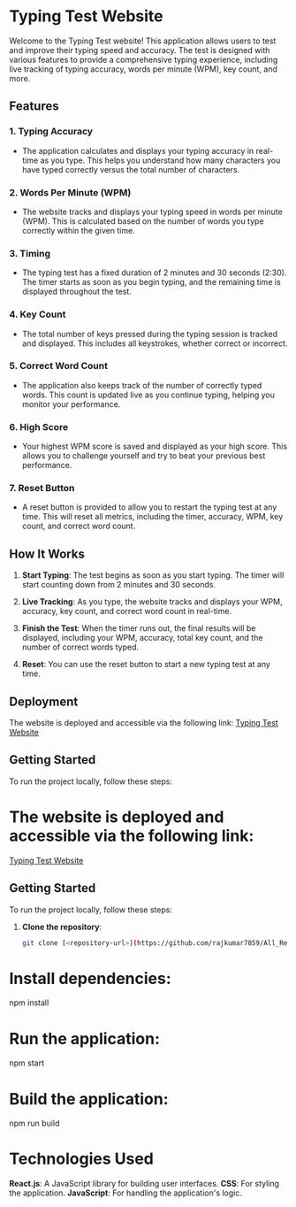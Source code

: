 # Typing Test Website

Welcome to the Typing Test website! This application allows users to test and improve their typing speed and accuracy. The test is designed with various features to provide a comprehensive typing experience, including live tracking of typing accuracy, words per minute (WPM), key count, and more.

## Features

### 1. **Typing Accuracy**
   - The application calculates and displays your typing accuracy in real-time as you type. This helps you understand how many characters you have typed correctly versus the total number of characters.

### 2. **Words Per Minute (WPM)**
   - The website tracks and displays your typing speed in words per minute (WPM). This is calculated based on the number of words you type correctly within the given time.

### 3. **Timing**
   - The typing test has a fixed duration of 2 minutes and 30 seconds (2:30). The timer starts as soon as you begin typing, and the remaining time is displayed throughout the test.

### 4. **Key Count**
   - The total number of keys pressed during the typing session is tracked and displayed. This includes all keystrokes, whether correct or incorrect.

### 5. **Correct Word Count**
   - The application also keeps track of the number of correctly typed words. This count is updated live as you continue typing, helping you monitor your performance.

### 6. **High Score**
   - Your highest WPM score is saved and displayed as your high score. This allows you to challenge yourself and try to beat your previous best performance.

### 7. **Reset Button**
   - A reset button is provided to allow you to restart the typing test at any time. This will reset all metrics, including the timer, accuracy, WPM, key count, and correct word count.

## How It Works

1. **Start Typing**: The test begins as soon as you start typing. The timer will start counting down from 2 minutes and 30 seconds.

2. **Live Tracking**: As you type, the website tracks and displays your WPM, accuracy, key count, and correct word count in real-time.

3. **Finish the Test**: When the timer runs out, the final results will be displayed, including your WPM, accuracy, total key count, and the number of correct words typed.

4. **Reset**: You can use the reset button to start a new typing test at any time.

## Deployment

The website is deployed and accessible via the following link:
[Typing Test Website](https://chaabiassigntypingtestreact-65gwnj74p-rajkumar7859s-projects.vercel.app/)

## Getting Started

To run the project locally, follow these steps:

# The website is deployed and accessible via the following link:
[Typing Test Website](https://chaabiassigntypingtestreact-65gwnj74p-rajkumar7859s-projects.vercel.app/)

## Getting Started

To run the project locally, follow these steps:

1. **Clone the repository**:
   ```bash
   git clone [<repository-url>](https://github.com/rajkumar7859/All_React_app/tree/3cdd710bb0cb9c5802238da7b3f489be691c6451/company_assignment_Typing_test_masai/Chaabi_assing)

# Install dependencies:
npm install

# Run the application:
npm start

# Build the application:
npm run build

# Technologies Used
**React.js**: A JavaScript library for building user interfaces.
**CSS**: For styling the application.
**JavaScript**: For handling the application's logic.